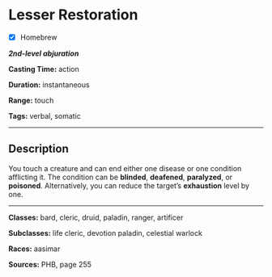 # Lesser Restoration

- [x] Homebrew

***2nd-level abjuration***

**Casting Time:** action

**Duration:** instantaneous

**Range:** touch

**Tags:** verbal, somatic

---

## Description
You touch a creature and can end either one disease or one condition afflicting it. The condition can be **blinded**, **deafened**, **paralyzed**, or **poisoned**. Alternatively, you can reduce the target’s **exhaustion** level by one.


---

**Classes:** bard, cleric, druid, paladin, ranger, artificer

**Subclasses:** life cleric, devotion paladin, celestial warlock

**Races:** aasimar

**Sources:** PHB, page 255
